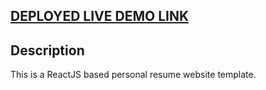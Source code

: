 

## <a href="https://portfolio-b84a0.web.app/" target="_blank">DEPLOYED LIVE DEMO LINK</a>

## Description
This is a ReactJS based personal resume website template. 





